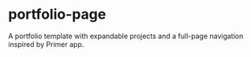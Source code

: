 # portfolio-page
A portfolio template with expandable projects and a full-page navigation inspired by Primer app.
